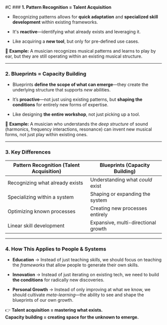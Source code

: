  #C ### **1. Pattern Recognition = Talent Acquisition**

- Recognizing patterns allows for **quick adaptation** and **specialized skill development** within existing frameworks.
    
- It's **reactive**—identifying what already exists and leveraging it.
    
- Like acquiring a **new tool**, but only for pre-defined use cases.
    

🔹 **Example:** A musician recognizes musical patterns and learns to play by ear, but they are still operating within an existing musical structure.

---

### **2. Blueprints = Capacity Building**

- Blueprints **define the scope of what can emerge**—they create the underlying structure that supports _new_ abilities.
    
- It’s **proactive**—not just using existing patterns, but **shaping the conditions** for entirely new forms of expertise.
    
- Like designing **the entire workshop**, not just picking up a tool.
    

🔹 **Example:** A musician who understands the _deep structure_ of sound (harmonics, frequency interactions, resonance) can invent new musical forms, not just play within existing ones.

---

### **3. Key Differences**

|**Pattern Recognition (Talent Acquisition)**|**Blueprints (Capacity Building)**|
|---|---|
|Recognizing what already exists|Understanding what _could_ exist|
|Specializing within a system|Shaping or expanding the system|
|Optimizing known processes|Creating new processes entirely|
|Linear skill development|Expansive, multi-directional growth|

---

### **4. How This Applies to People & Systems**

- **Education** → Instead of just teaching _skills_, we should focus on teaching the _frameworks_ that allow people to generate their own skills.
    
- **Innovation** → Instead of just iterating on existing tech, we need to build **the conditions** for radically new discoveries.
    
- **Personal Growth** → Instead of only improving at what we know, we should cultivate _meta-learning_—the ability to see and shape the blueprints of our own growth.
    

👉 **Talent acquisition = mastering what exists.  
Capacity building = creating space for the unknown to emerge.**
